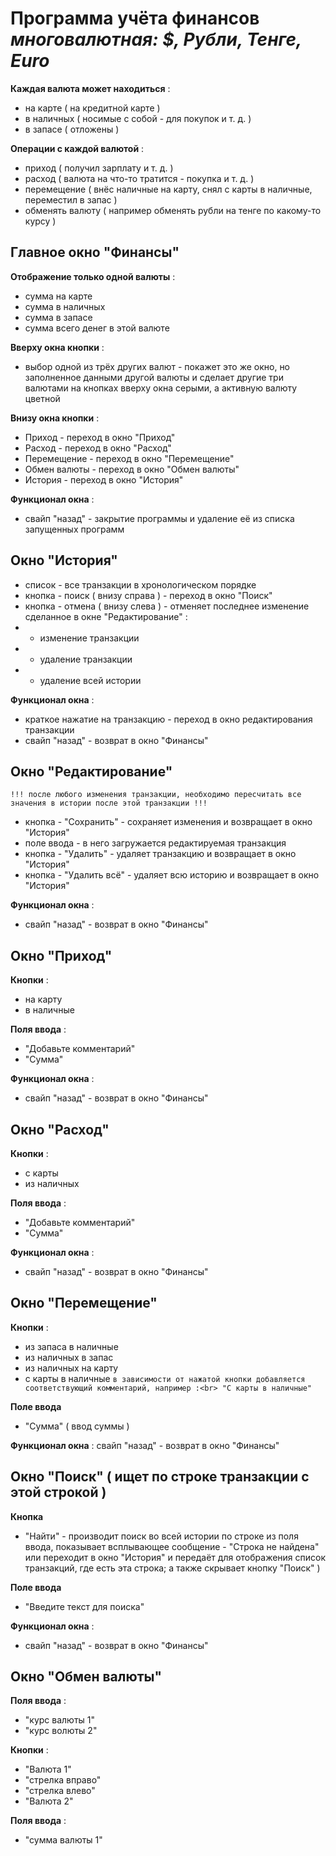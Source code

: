 # Программа учёта финансов<br>*многовалютная: $, Рубли, Тенге, Euro*

**Каждая валюта может находиться** :
- на карте	( на кредитной карте )
- в наличных	( носимые с собой - для покупок и т. д. )
- в запасе	( отложены )

**Операции с каждой валютой** :
- приход		( получил зарплату и т. д. )
- расход		( валюта на что-то тратится - покупка и т. д. )
- перемещение		( внёс наличные на карту, снял с карты в наличные, переместил в запас )
- обменять валюту	( например обменять рубли на тенге по какому-то курсу )

## Главное окно "Финансы"

**Отображение только одной валюты** :
- сумма на карте
- сумма в наличных
- сумма в запасе
- сумма всего денег в этой валюте

**Вверху окна кнопки** :
- выбор одной из трёх других валют - покажет это же окно, но заполненное данными другой валюты и сделает другие три валютами на кнопках вверху окна серыми, а активную валюту цветной

**Внизу окна кнопки** :
- Приход	-	переход в окно "Приход"
- Расход	-	переход в окно "Расход"
- Перемещение	-	переход в окно "Перемещение"
- Обмен валюты	-	переход в окно "Обмен валюты"
- История	-	переход в окно "История"

**Функционал окна** :
- свайп "назад" - закрытие программы и удаление её из списка запущенных программ

## Окно "История"

- список - все транзакции в хронологическом порядке
- кнопка - поиск 	( внизу справа )	-	переход в окно "Поиск"
- кнопка - отмена	( внизу слева  )	-	отменяет последнее изменение сделанное в окне "Редактирование" :
- - изменение  транзакции
- - удаление   транзакции
- - удаление всей истории

**Функционал окна** :
- краткое нажатие на транзакцию - 	переход в окно редактирования транзакции
- свайп "назад" 		- 	возврат в окно "Финансы"

## Окно "Редактирование"
`!!! после любого изменения транзакции, необходимо пересчитать все значения в истории после этой транзакции !!!`

- кнопка - "Сохранить"    	-	сохраняет изменения и возвращает в окно "История"
- поле ввода			-	в него загружается редактируемая транзакция
- кнопка - "Удалить"		-	удаляет транзакцию и возвращает в окно "История"
- кнопка - "Удалить всё"	-	удаляет всю историю и возвращает в окно "История"

**Функционал окна** :
- свайп "назад" - возврат в окно "Финансы"

## Окно "Приход"

**Кнопки** :
- на карту
- в наличные

**Поля ввода** :
- "Добавьте комментарий"
- "Сумма"

**Функционал окна** :
- свайп "назад" - возврат в окно "Финансы"

## Окно "Расход"

**Кнопки** :
- с карты
- из наличных

**Поля ввода** :
- "Добавьте комментарий"
- "Сумма"

**Функционал окна** :
- свайп "назад" - возврат в окно "Финансы"

## Окно "Перемещение"

**Кнопки** :
- из запаса в наличные
- из наличных в запас
- из наличных на карту
- с карты в наличные
`в зависимости от нажатой кнопки добавляется соответствующий комментарий, например :<br>
	"С карты в наличные"`

**Поле ввода**
- "Сумма"	( ввод суммы )

**Функционал окна** :
свайп "назад" - возврат в окно "Финансы"

## Окно "Поиск" ( ищет по строке транзакции с этой строкой )

**Кнопка**
- "Найти" - производит поиск во всей истории по строке из поля ввода, показывает всплывающее сообщение - "Строка не найдена" или переходит в окно "История" и передаёт для отображения список транзакций, где есть эта строка; а также скрывает кнопку "Поиск" )

**Поле ввода**
- "Введите текст для поиска"

**Функционал окна** :
- свайп "назад" - возврат в окно "Финансы"

## Окно "Обмен валюты"

**Поля ввода** :
- "курс валюты 1"
- "курс волюты 2"

**Кнопки** :
- "Валюта 1"
- "стрелка вправо"
- "стрелка влево"
- "Валюта 2"

**Поля ввода** :
- "сумма валюты 1"

